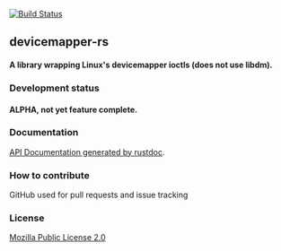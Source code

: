[![Build Status](https://travis-ci.org/agrover/devicemapper-rs.svg?branch=master)](https://travis-ci.org/agrover/devicemapper-rs)

## devicemapper-rs

#### A library wrapping Linux's devicemapper ioctls (does not use libdm).

### Development status

#### ALPHA, not yet feature complete.

### Documentation

[API Documentation generated by rustdoc](http://agrover.github.io/devicemapper-rs/doc/devicemapper/index.html).

### How to contribute

GitHub used for pull requests and issue tracking

### License

[Mozilla Public License 2.0](https://www.mozilla.org/MPL/2.0/FAQ.html)
